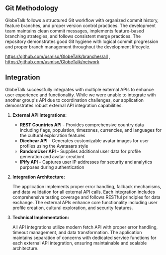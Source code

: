## Git Methodology

GlobeTalk follows a structured Git workflow with organized commit history, feature branches, and proper version control practices. The development team maintains clean commit messages, implements feature-based branching strategies, and follows consistent merge practices. The repository demonstrates good Git hygiene with logical commit progression and proper branch management throughout the development lifecycle.

https://github.com/usmiso/GlobeTalk/branches/all , https://github.com/usmiso/GlobeTalk/network


## Integration

GlobeTalk successfully integrates with multiple external APIs to enhance user experience and functionality. While we were unable to integrate with another group's API due to coordination challenges, our application demonstrates robust external API integration capabilities.

1. **External API Integrations:**

    - **REST Countries API** - Provides comprehensive country data including flags, population, timezones, currencies, and languages for the cultural exploration features
    - **Dicebear API** - Generates customizable avatar images for user profiles using the Avataaars style
    - **RandomUser API** - Supplies additional user data for profile generation and avatar creationt
    - **IPify API** - Captures user IP addresses for security and analytics purposes during authentication
 



2. **Integration Architecture:**

    The application implements proper error handling, fallback mechanisms, and data validation for all external API calls. Each integration includes comprehensive testing coverage and follows RESTful principles for data exchange. The external APIs enhance core functionality including user profile creation, cultural exploration, and security features.





3. **Technical Implementation:**

    All API integrations utilize modern fetch API with proper error handling, timeout management, and data transformation. The application maintains separation of concerns with dedicated service functions for each external API integration, ensuring maintainable and scalable architecture.











































